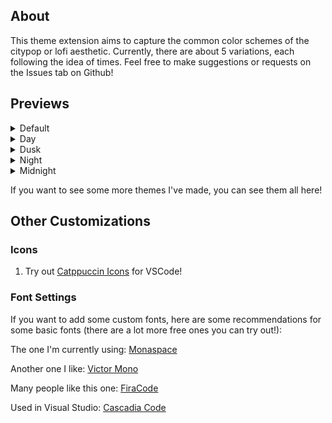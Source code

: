 ## About
This theme extension aims to capture the common color schemes of the citypop or lofi aesthetic. Currently, there are about 5 variations, each following the idea of times. Feel free to make suggestions or requests on the Issues tab on Github!

## Previews
<details>
    <summary>Default</summary>
    <img src="./images/citypop-day.png" alt="Default">
</details>

<details>
    <summary>Day</summary>
    <img src="./images/citypop-day.png" alt="Day">
</details>

<details>
    <summary>Dusk</summary>
    <img src="./images/citypop-dusk.png" alt="Dusk">
</details>

<details>
    <summary>Night</summary>
    <img src="./images/citypop-night.png" alt="Night">
</details>

<details>
    <summary>Midnight</summary>
    <img src="./images/citypop-midnight.png" alt="Midnight">
</details>

If you want to see some more themes I've made, you can see them all here!

## Other Customizations
### Icons
1) Try out [Catppuccin Icons](https://marketplace.visualstudio.com/items?itemName=Catppuccin.catppuccin-vsc-icons) for VSCode!

### Font Settings
If you want to add some custom fonts, here are some recommendations for some basic fonts (there are a lot more free ones you can try out!):

The one I'm currently using: [Monaspace](https://monaspace.githubnext.com/)

Another one I like: [Victor Mono](https://github.com/rubjo/victor-mono)

Many people like this one: [FiraCode](https://github.com/tonsky/FiraCode?tab=readme-ov-file)

Used in Visual Studio: [Cascadia Code](https://github.com/microsoft/cascadia-code)